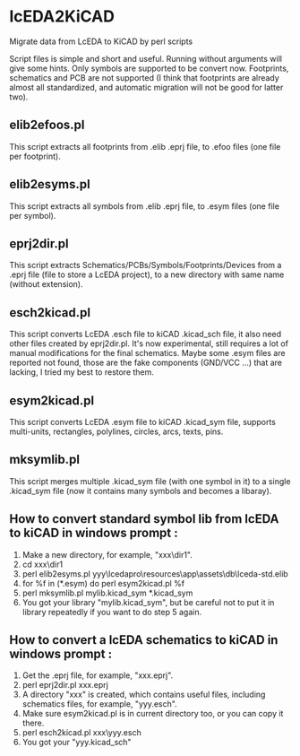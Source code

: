 # lcEDA2KiCAD
Migrate data from LcEDA to KiCAD by perl scripts

Script files is simple and short and useful. 
Running without arguments will give some hints.
Only symbols are supported to be convert now. Footprints, schematics and PCB are not supported (I think that footprints are already almost all standardized, and automatic migration will not be good for latter two). 

## elib2efoos.pl
This script extracts all footprints from .elib .eprj file, to .efoo files (one file per footprint).

## elib2esyms.pl
This script extracts all symbols from .elib .eprj file, to .esym files (one file per symbol).

## eprj2dir.pl
This script extracts Schematics/PCBs/Symbols/Footprints/Devices from a .eprj file (file to store a LcEDA project), to a new directory with same name (without extension).

## esch2kicad.pl
This script converts LcEDA .esch file to kiCAD .kicad_sch file, it also need other files created by eprj2dir.pl.
It's now experimental, still requires a lot of manual modifications for the final schematics.
Maybe some .esym files are reported not found, those are the fake components (GND/VCC ...) that are lacking, I tried my best to restore them.

## esym2kicad.pl
This script converts LcEDA .esym file to kiCAD .kicad_sym file, supports multi-units, rectangles, polylines, circles, arcs, texts, pins.

## mksymlib.pl
This script merges multiple .kicad_sym file (with one symbol in it) to a single .kicad_sym file (now it contains many symbols and becomes a libaray).

## How to convert standard symbol lib from lcEDA to kiCAD in windows prompt :
1. Make a new directory, for example, "xxx\dir1".
2. cd xxx\dir1
3. perl elib2esyms.pl yyy\lcedapro\resources\app\assets\db\lceda-std.elib
4. for %f in (*.esym) do perl esym2kicad.pl %f
5. perl mksymlib.pl mylib.kicad_sym *.kicad_sym
6. You got your library "mylib.kicad_sym", but be careful not to put it in library repeatedly if you want to do step 5 again.

## How to convert a lcEDA schematics to kiCAD in windows prompt :
1. Get the .eprj file, for example, "xxx.eprj".
2. perl eprj2dir.pl xxx.eprj
3. A directory "xxx" is created, which contains useful files, including schematics files, for example, "yyy.esch".
4. Make sure esym2kicad.pl is in current directory too, or you can copy it there.
5. perl esch2kicad.pl xxx\yyy.esch
6. You got your "yyy.kicad_sch"

